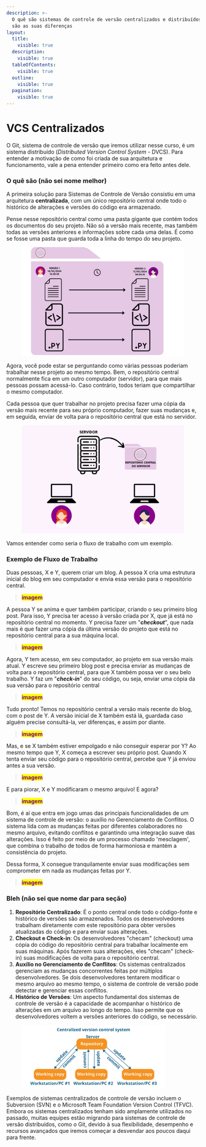 ```yaml
---
description: >-
  O quê são sistemas de controle de versão centralizados e distribuídos e quais
  são as suas diferenças
layout:
  title:
    visible: true
  description:
    visible: true
  tableOfContents:
    visible: true
  outline:
    visible: true
  pagination:
    visible: true
---
```


# VCS Centralizados

O Git, sistema de controle de versão que iremos utilizar nesse curso, é um sistema distribuído (_Distributed Version Control System_ - DVCS). Para entender a motivação de como foi criada de sua arquitetura e funcionamento, vale a pena entender primeiro como era feito antes dele.

### **O quê são (não sei nome melhor)**

A primeira solução para Sistemas de Controle de Versão consistiu em uma arquitetura **centralizada**, com um único repositório central onde todo o histórico de alterações e versões do código era armazenado.

Pense nesse repositório central como uma pasta gigante que contém todos os documentos do seu projeto. Não só a versão mais recente, mas também todas as versões anteriores e informações sobre cada uma delas. É como se fosse uma pasta que guarda toda a linha do tempo do seu projeto.

<figure><img src="../../.gitbook/assets/PAS TINHA.png" alt=""><figcaption></figcaption></figure>

Agora, você pode estar se perguntando como várias pessoas poderiam trabalhar nesse projeto ao mesmo tempo. Bem, o repositório central normalmente fica em um outro computador (servidor), para que mais pessoas possam acessá-lo. Caso contrário, todos teriam que compartilhar o mesmo computador.

Cada pessoa que quer trabalhar no projeto precisa fazer uma cópia da versão mais recente para seu próprio computador, fazer suas mudanças e, em seguida, enviar de volta para o repositório central que está no servidor.

<figure><img src="../../.gitbook/assets/PASTINHASDASDAA (2).png" alt=""><figcaption></figcaption></figure>

Vamos entender como seria o fluxo de trabalho com um exemplo.

### Exemplo de Fluxo de Trabalho

Duas pessoas, X e Y, querem criar um blog. A pessoa X cria uma estrutura inicial do blog em seu computador e envia essa versão para o repositório central.

> <mark style="color:purple;">**imagem**</mark>

A pessoa Y se anima e quer também participar, criando o seu primeiro blog post. Para isso, Y precisa ter acesso à versão criada por X, que já está no repositório central no momento. Y precisa fazer um "_**checkout**_", que nada mais é que fazer uma cópia da última versão do projeto que está no repositório central para a sua máquina local.

> <mark style="color:purple;">**imagem**</mark>

Agora, Y tem acesso, em seu computador, ao projeto em sua versão mais atual. Y escreve seu primeiro blog post e precisa enviar as mudanças de volta para o repositório central, para que X também possa ver o seu belo trabalho. Y faz um "_**check-in**_" do seu código, ou seja, enviar uma cópia da sua versão para o repositório central

> <mark style="color:purple;">**imagem**</mark>

Tudo pronto! Temos no repositório central a versão mais recente do blog, com o post de Y. A versão inicial de X também está lá, guardada caso alguém precise consultá-la, ver diferenças, e assim por diante.

> <mark style="color:purple;">**imagem**</mark>

Mas, e se X também estiver empolgado e não conseguir esperar por Y? Ao mesmo tempo que Y, X começa a escrever seu próprio post. Quando X tenta enviar seu código para o repositório central, percebe que Y já enviou antes a sua versão.

> <mark style="color:purple;">**imagem**</mark>

E para piorar, X e Y modificaram o mesmo arquivo! E agora?

> <mark style="color:purple;">**imagem**</mark>

Bom, é aí que entra em jogo umas das principais funcionalidades de um sistema de controle de versão: o auxílio no Gerenciamento de Conflitos. O sistema lida com as mudanças feitas por diferentes colaboradores no mesmo arquivo, evitando conflitos e garantindo uma integração suave das alterações. Isso é feito por meio de um processo chamado 'mesclagem', que combina o trabalho de todos de forma harmoniosa e mantém a consistência do projeto.

Dessa forma, X consegue tranquilamente enviar suas modificações sem comprometer em nada as mudanças feitas por Y.

> <mark style="color:purple;">**imagem**</mark>

### Bleh (não sei que nome dar para seção)

1. **Repositório Centralizado**: É o ponto central onde todo o código-fonte e histórico de versões são armazenados. Todos os desenvolvedores trabalham diretamente com este repositório para obter versões atualizadas do código e para enviar suas alterações.
2. **Checkout e Check-in**: Os desenvolvedores "checam" (checkout) uma cópia do código do repositório central para trabalhar localmente em suas máquinas. Após fazerem suas alterações, eles "checam" (check-in) suas modificações de volta para o repositório central.
3. **Auxílio no Gerenciamento de Conflitos**: Os sistemas centralizados gerenciam as mudanças concorrentes feitas por múltiplos desenvolvedores. Se dois desenvolvedores tentarem modificar o mesmo arquivo ao mesmo tempo, o sistema de controle de versão pode detectar e gerenciar essas conflitos.
4. **Histórico de Versões**: Um aspecto fundamental dos sistemas de controle de versão é a capacidade de acompanhar o histórico de alterações em um arquivo ao longo do tempo. Isso permite que os desenvolvedores voltem a versões anteriores do código, se necessário.



<figure><img src="../../.gitbook/assets/image (7).png" alt="" width="375"><figcaption></figcaption></figure>

Exemplos de sistemas centralizados de controle de versão incluem o Subversion (SVN) e o Microsoft Team Foundation Version Control (TFVC). Embora os sistemas centralizados tenham sido amplamente utilizados no passado, muitas equipes estão migrando para sistemas de controle de versão distribuídos, como o Git, devido à sua flexibilidade, desempenho e recursos avançados que iremos começar a desvendar aos poucos daqui para frente.


